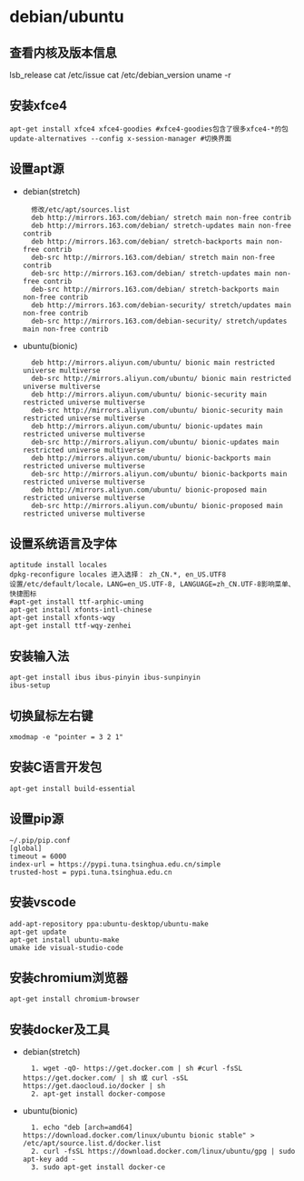 # debian/ubuntu

## 查看内核及版本信息
lsb_release
cat /etc/issue
cat /etc/debian_version
uname -r

## 安装xfce4

	apt-get install xfce4 xfce4-goodies #xfce4-goodies包含了很多xfce4-*的包
	update-alternatives --config x-session-manager #切换界面

## 设置apt源
- debian(stretch)

		修改/etc/apt/sources.list
		deb http://mirrors.163.com/debian/ stretch main non-free contrib
		deb http://mirrors.163.com/debian/ stretch-updates main non-free contrib
		deb http://mirrors.163.com/debian/ stretch-backports main non-free contrib
		deb-src http://mirrors.163.com/debian/ stretch main non-free contrib
		deb-src http://mirrors.163.com/debian/ stretch-updates main non-free contrib
		deb-src http://mirrors.163.com/debian/ stretch-backports main non-free contrib
		deb http://mirrors.163.com/debian-security/ stretch/updates main non-free contrib
		deb-src http://mirrors.163.com/debian-security/ stretch/updates main non-free contrib

- ubuntu(bionic)

		deb http://mirrors.aliyun.com/ubuntu/ bionic main restricted universe multiverse
		deb-src http://mirrors.aliyun.com/ubuntu/ bionic main restricted universe multiverse
		deb http://mirrors.aliyun.com/ubuntu/ bionic-security main restricted universe multiverse
		deb-src http://mirrors.aliyun.com/ubuntu/ bionic-security main restricted universe multiverse
		deb http://mirrors.aliyun.com/ubuntu/ bionic-updates main restricted universe multiverse
		deb-src http://mirrors.aliyun.com/ubuntu/ bionic-updates main restricted universe multiverse
		deb http://mirrors.aliyun.com/ubuntu/ bionic-backports main restricted universe multiverse
		deb-src http://mirrors.aliyun.com/ubuntu/ bionic-backports main restricted universe multiverse
		deb http://mirrors.aliyun.com/ubuntu/ bionic-proposed main restricted universe multiverse
		deb-src http://mirrors.aliyun.com/ubuntu/ bionic-proposed main restricted universe multiverse

## 设置系统语言及字体
	aptitude install locales
	dpkg-reconfigure locales 进入选择： zh_CN.*, en_US.UTF8
	设置/etc/default/locale，LANG=en_US.UTF-8, LANGUAGE=zh_CN.UTF-8影响菜单、快捷图标
	#apt-get install ttf-arphic-uming 
	apt-get install xfonts-intl-chinese
	apt-get install xfonts-wqy
	apt-get install ttf-wqy-zenhei

## 安装输入法
	apt-get install ibus ibus-pinyin ibus-sunpinyin
	ibus-setup

## 切换鼠标左右键
	xmodmap -e "pointer = 3 2 1"

## 安装C语言开发包
	apt-get install build-essential

## 设置pip源
	~/.pip/pip.conf
	[global]
	timeout = 6000
	index-url = https://pypi.tuna.tsinghua.edu.cn/simple
	trusted-host = pypi.tuna.tsinghua.edu.cn


## 安装vscode

 	add-apt-repository ppa:ubuntu-desktop/ubuntu-make
    apt-get update
    apt-get install ubuntu-make
    umake ide visual-studio-code

##  安装chromium浏览器
	apt-get install chromium-browser

## 安装docker及工具
- debian(stretch)
	
		1. wget -qO- https://get.docker.com | sh #curl -fsSL https://get.docker.com/ | sh 或 curl -sSL https://get.daocloud.io/docker | sh
		2. apt-get install docker-compose

- ubuntu(bionic)
	
		1. echo "deb [arch=amd64] https://download.docker.com/linux/ubuntu bionic stable" > /etc/apt/source.list.d/docker.list
		2. curl -fsSL https://download.docker.com/linux/ubuntu/gpg | sudo apt-key add -
		3. sudo apt-get install docker-ce
